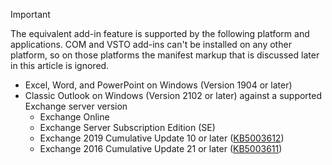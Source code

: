 > [!IMPORTANT]
> The equivalent add-in feature is supported by the following platform and applications. COM and VSTO add-ins can't be installed on any other platform, so on those platforms the manifest markup that is discussed later in this article is ignored.
>
> - Excel, Word, and PowerPoint on Windows (Version 1904 or later)
> - Classic Outlook on Windows (Version 2102 or later) against a supported Exchange server version
>   - Exchange Online
>   - Exchange Server Subscription Edition (SE)
>   - Exchange 2019 Cumulative Update 10 or later ([KB5003612](https://support.microsoft.com/topic/b1434cad-3fbc-4dc3-844d-82568e8d4344))
>   - Exchange 2016 Cumulative Update 21 or later ([KB5003611](https://support.microsoft.com/topic/b7ba1656-abba-4a0b-9be9-dac45095d969))
